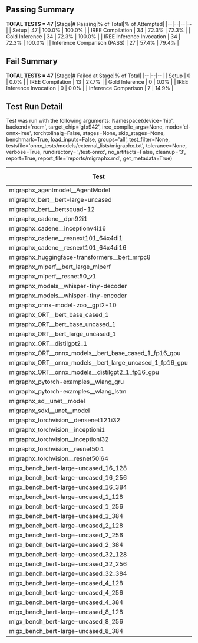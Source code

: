 ## Passing Summary

**TOTAL TESTS = 47**
|Stage|# Passing|% of Total|% of Attempted|
|--|--|--|--|
| Setup | 47 | 100.0% | 100.0% |
| IREE Compilation | 34 | 72.3% | 72.3% |
| Gold Inference | 34 | 72.3% | 100.0% |
| IREE Inference Invocation | 34 | 72.3% | 100.0% |
| Inference Comparison (PASS) | 27 | 57.4% | 79.4% |
## Fail Summary

**TOTAL TESTS = 47**
|Stage|# Failed at Stage|% of Total|
|--|--|--|
| Setup | 0 | 0.0% |
| IREE Compilation | 13 | 27.7% |
| Gold Inference | 0 | 0.0% |
| IREE Inference Invocation | 0 | 0.0% |
| Inference Comparison | 7 | 14.9% |
## Test Run Detail
Test was run with the following arguments:
Namespace(device='hip', backend='rocm', target_chip='gfx942', iree_compile_args=None, mode='cl-onnx-iree', torchtolinalg=False, stages=None, skip_stages=None, benchmark=True, load_inputs=False, groups='all', test_filter=None, testsfile='onnx_tests/models/external_lists/migraphx.txt', tolerance=None, verbose=True, rundirectory='./test-onnx', no_artifacts=False, cleanup='3', report=True, report_file='reports/migraphx.md', get_metadata=True)

| Test | Exit Status | Mean Benchmark Time (ms) | Notes |
|--|--|--|--|
| migraphx_agentmodel__AgentModel | compilation | None | |
| migraphx_bert__bert-large-uncased | PASS | 29.35484902312358 | |
| migraphx_bert__bertsquad-12 | compilation | None | |
| migraphx_cadene__dpn92i1 | compilation | None | |
| migraphx_cadene__inceptionv4i16 | compilation | None | |
| migraphx_cadene__resnext101_64x4di1 | compilation | None | |
| migraphx_cadene__resnext101_64x4di16 | compilation | None | |
| migraphx_huggingface-transformers__bert_mrpc8 | PASS | 7.071135599853798 | |
| migraphx_mlperf__bert_large_mlperf | Numerics | 29.671448009574544 | |
| migraphx_mlperf__resnet50_v1 | PASS | 5.0215137912891805 | |
| migraphx_models__whisper-tiny-decoder | PASS | 44.033595748866595 | |
| migraphx_models__whisper-tiny-encoder | Numerics | 46.32062409590515 | |
| migraphx_onnx-model-zoo__gpt2-10 | compilation | None | |
| migraphx_ORT__bert_base_cased_1 | PASS | 106.31595593359735 | |
| migraphx_ORT__bert_base_uncased_1 | PASS | 109.44137713384059 | |
| migraphx_ORT__bert_large_uncased_1 | PASS | 494.4560230554392 | |
| migraphx_ORT__distilgpt2_1 | PASS | 56.91683002843116 | |
| migraphx_ORT__onnx_models__bert_base_cased_1_fp16_gpu | Numerics | 63.19065982560542 | |
| migraphx_ORT__onnx_models__bert_large_uncased_1_fp16_gpu | Numerics | 270.42069894054697 | |
| migraphx_ORT__onnx_models__distilgpt2_1_fp16_gpu | Numerics | 34.82102401342177 | |
| migraphx_pytorch-examples__wlang_gru | PASS | 17.32635818520273 | |
| migraphx_pytorch-examples__wlang_lstm | PASS | 6.932697401175068 | |
| migraphx_sd__unet__model | import_model | None | |
| migraphx_sdxl__unet__model | import_model | None | |
| migraphx_torchvision__densenet121i32 | compilation | None | |
| migraphx_torchvision__inceptioni1 | PASS | 4.836575758118911 | |
| migraphx_torchvision__inceptioni32 | compilation | None | |
| migraphx_torchvision__resnet50i1 | compilation | None | |
| migraphx_torchvision__resnet50i64 | compilation | None | |
| migx_bench_bert-large-uncased_16_128 | PASS | 32.89672589127087 | |
| migx_bench_bert-large-uncased_16_256 | PASS | 54.7576097604365 | |
| migx_bench_bert-large-uncased_16_384 | Numerics | 71.94046822066109 | |
| migx_bench_bert-large-uncased_1_128 | PASS | 12.177254435064343 | |
| migx_bench_bert-large-uncased_1_256 | PASS | 12.50085889789387 | |
| migx_bench_bert-large-uncased_1_384 | PASS | 19.208273565810586 | |
| migx_bench_bert-large-uncased_2_128 | PASS | 12.789644303759841 | |
| migx_bench_bert-large-uncased_2_256 | PASS | 13.178575715143817 | |
| migx_bench_bert-large-uncased_2_384 | PASS | 21.164155412264464 | |
| migx_bench_bert-large-uncased_32_128 | PASS | 67.5924589469408 | |
| migx_bench_bert-large-uncased_32_256 | PASS | 100.80182798472897 | |
| migx_bench_bert-large-uncased_32_384 | Numerics | 145.54015221074224 | |
| migx_bench_bert-large-uncased_4_128 | PASS | 14.426195025579005 | |
| migx_bench_bert-large-uncased_4_256 | PASS | 47.33049597901603 | |
| migx_bench_bert-large-uncased_4_384 | PASS | 26.078188909723618 | |
| migx_bench_bert-large-uncased_8_128 | PASS | 19.441794541543693 | |
| migx_bench_bert-large-uncased_8_256 | PASS | 47.19680774574861 | |
| migx_bench_bert-large-uncased_8_384 | PASS | 40.31799326185137 | |
